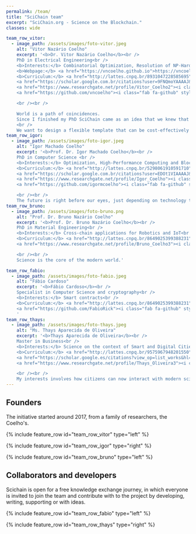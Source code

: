 ```yaml
---
permalink: /team/
title: "SciChain team"
excerpt: "SciChain.org - Science on the Blockchain."
classes: wide

team_row_vitor:
  - image_path: /assets/images/foto-vitor.jpeg
    alt: "Vitor Nazário Coelho"
    excerpt: '<b>Dr. Vitor Nazário Coelho</b><br />
    PhD in Electrical Engineering<br />
    <b>Interests:</b> Combinatorial Optimization, Resolution of NP-Hard Problems and Blockchain<br />
    <b>Webpage:</b> <a href="https://vncoelho.github.io">https://vncoelho.github.io</a><br />
    <b>Curriculum:</b> <a href="http://lattes.cnpq.br/8931047228585695">http://lattes.cnpq.br/8931047228585695</a><br />
    <a href="https://scholar.google.com.br/citations?user=9FNQmoYAAAAJ&hl=en"><i class="fas fa-chart-bar" style="font-size: 1.5em;"></i></a>
    <a href="https://www.researchgate.net/profile/Vitor_Coelho2"><i class="fab fa-researchgate" style="font-size: 1.5em;"></i></a>
    <a href="https://github.com/vncoelho"><i class="fab fa-github" style="font-size: 1.5em;"></i></a>

    <br /><br />

    World is a path of coincidences.
    Since I finished my PhD SciChain came as an idea that we knew that was needed for society.
    <br />
    We want to design a flexible template that can be cost-effectively to be run on the NEO Virtual Machine.'
team_row_igor:
  - image_path: /assets/images/foto-igor.jpeg
    alt: "Igor Machado Coelho"
    excerpt: '<b>Prof. Dr. Igor Machado Coelho</b><br />
    PhD in Computer Science <br />
    <b>Interests:</b> Optimization, High-Performance Computing and Blockchain<br />
    <b>Curriculum:</b> <a href="http://lattes.cnpq.br/5298061910591710">http://lattes.cnpq.br/5298061910591710</a><br />
    <a href="https://scholar.google.com.br/citations?user=EDOt1VIAAAAJ&hl=en"><i class="fas fa-chart-bar" style="font-size: 1.5em;"></i></a>
    <a href="https://www.researchgate.net/profile/Igor_Coelho"><i class="fab fa-researchgate" style="font-size: 1.5em;"></i></a>
    <a href="https://github.com/igormcoelho"><i class="fab fa-github" style="font-size: 1.5em;"></i></a>

    <br /><br />
    The future is right before our eyes, just depending on technology to get there. My passion is putting technological and academic knowledge together, a proud member of NeoResearch open community.'   
team_row_bruno:
  - image_path: /assets/images/foto-bruno.png
    alt: "Prof. Dr. Bruno Nazário Coelho"
    excerpt: '<b>Prof. Dr. Bruno Nazário Coelho</b><br />
    PhD in Material Engineering<br />
    <b>Interests:</b> Cross-chain applications for Robotics and IoT<br />
    <b>Curriculum:</b> <a href="http://lattes.cnpq.br/8649025399388231">http://lattes.cnpq.br/8649025399388231</a><br />
    <a href="https://www.researchgate.net/profile/Bruno_Coelho3"><i class="fab fa-researchgate" style="font-size: 1.5em;"></i></a>

    <br /><br />
    Science is the core of the modern world.'    

team_row_fabio:
  - image_path: /assets/images/foto-fabio.jpeg
    alt: "Fábio Cardoso"
    excerpt: '<b>Fábio Cardoso</b><br />
    Specialist in Computer Science and cryptography<br />
    <b>Interests:</b> Smart contracts<br />
    <b>Curriculum:</b> <a href="http://lattes.cnpq.br/8649025399388231">http://lattes.cnpq.br/8649025399388231</a><br />
    <a href="https://github.com/FabioRick"><i class="fab fa-github" style="font-size: 1.5em;"></i></a>
    '
team_row_thays:
  - image_path: /assets/images/foto-thays.jpeg
    alt: "Ms. Thays Aparecida de Oliveira"
    excerpt: '<b>Thays Aparecida de Oliveira</b><br />
    Master in Business<br />
    <b>Interests:</b> Science on the context of Smart and Digital Cities<br />
    <b>Curriculum:</b> <a href="http://lattes.cnpq.br/9575967948201550">http://lattes.cnpq.br/9575967948201550</a> <br />
    <a href="https://scholar.google.es/citations?view_op=list_works&hl=en&user=vRQ2lA8AAAAJ"><i class="fas fa-chart-bar" style="font-size: 1.5em;"></i></a>
    <a href="https://www.researchgate.net/profile/Thays_Oliveira3"><i class="fab fa-researchgate" style="font-size: 1.5em;"></i></a>

    <br /><br />
    My interests involves how citizens can now interact with modern science since population is now massively inserted in urban areas. '    
---
```


## Founders

The initiative started around 2017, from a family of researchers, the Coelho's.

{% include feature_row id="team_row_vitor" type="left" %}

{% include feature_row id="team_row_igor" type="right" %}

{% include feature_row id="team_row_bruno" type="left" %}

## Collaborators and developers

Scichain is open for a free knowledge exchange journey, in which
everyone is invited to join the team and contribute with to the project by developing, writing, supporting or with ideas.

{% include feature_row id="team_row_fabio" type="left" %}

{% include feature_row id="team_row_thays" type="right" %}
